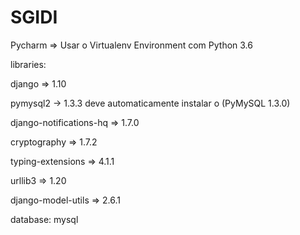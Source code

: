 # SGIDI
Pycharm => Usar o Virtualenv Environment com Python 3.6

libraries:

django => 1.10

pymysql2 -> 1.3.3 deve automaticamente instalar o (PyMySQL 1.3.0)

django-notifications-hq => 1.7.0

cryptography => 1.7.2

typing-extensions => 4.1.1

urllib3 => 1.20

django-model-utils => 2.6.1

database: mysql
